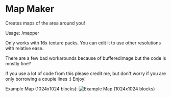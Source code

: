 # Map Maker

Creates maps of the area around you!

Usage: /mapper <radius>

Only works with 16x texture packs. You can edit it to use other resolutions with relative ease.

There are a few bad workarounds because of bufferedimage but the code is mostly fine?

If you use a lot of code from this please credit me, but don't worry if you are only borrowing a couple lines :)
Enjoy! 

Example Map (1024x1024 blocks):
![Example Map (1024x1024 blocks)](./Maps/Map-Example.png)
